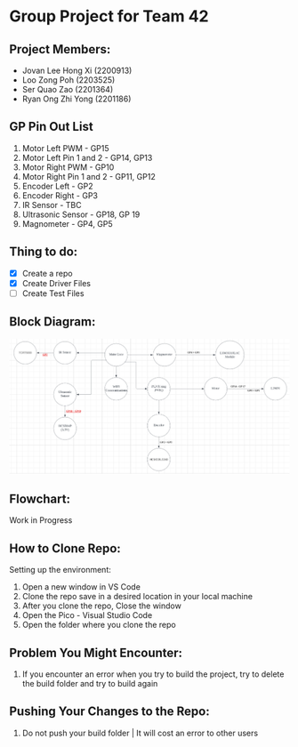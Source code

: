 # Group Project for Team 42

## Project Members:
- Jovan Lee Hong Xi (2200913)
- Loo Zong Poh (2203525)
- Ser Quao Zao (2201364)
- Ryan Ong Zhi Yong (2201186)

## GP Pin Out List
1. Motor Left PWM - GP15
2. Motor Left Pin 1 and 2 - GP14, GP13
3. Motor Right PWM - GP10
4. Motor Right Pin 1 and 2 - GP11, GP12
5. Encoder Left - GP2
6. Encoder Right - GP3
7. IR Sensor - TBC
8. Ultrasonic Sensor - GP18, GP 19
9. Magnometer - GP4, GP5

## Thing to do:
- [x] Create a repo
- [x] Create Driver Files
- [ ] Create Test Files

## Block Diagram:
![block_diagram](./team42-blockdiagram.png)

## Flowchart:
Work in Progress

## How to Clone Repo:
Setting up the environment:
1. Open a new window in VS Code
2. Clone the repo save in a desired location in your local machine
3. After you clone the repo, Close the window
4. Open the Pico - Visual Studio Code 
5. Open the folder where you clone the repo

## Problem You Might Encounter:
1. If you encounter an error when you try to build the project, try to delete the build folder and try to build again

## Pushing Your Changes to the Repo:
1. Do not push your build folder | It will cost an error to other users


